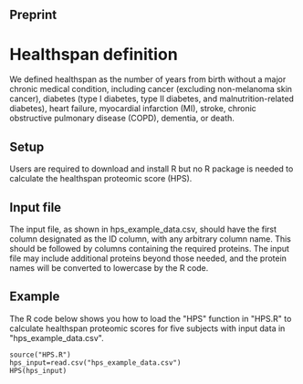 ## Preprint

# Healthspan definition
We defined healthspan as the number of years from birth without a major chronic medical condition, including cancer (excluding non-melanoma skin cancer), diabetes (type I diabetes, type II diabetes, and malnutrition-related diabetes), heart failure, myocardial infarction (MI), stroke, chronic obstructive pulmonary disease (COPD), dementia, or death.

## Setup
Users are required to download and install R but no R package is needed to calculate the healthspan proteomic score (HPS).

## Input file
The input file, as shown in hps_example_data.csv, should have the first column designated as the ID column, with any arbitrary column name. This should be followed by columns containing the required proteins. The input file may include additional proteins beyond those needed, and the protein names will be converted to lowercase by the R code.

## Example
The R code below shows you how to load the "HPS" function in "HPS.R" to calculate healthspan proteomic scores for five subjects with input data in "hps_example_data.csv".
```
source("HPS.R")
hps_input=read.csv("hps_example_data.csv")
HPS(hps_input)
```
